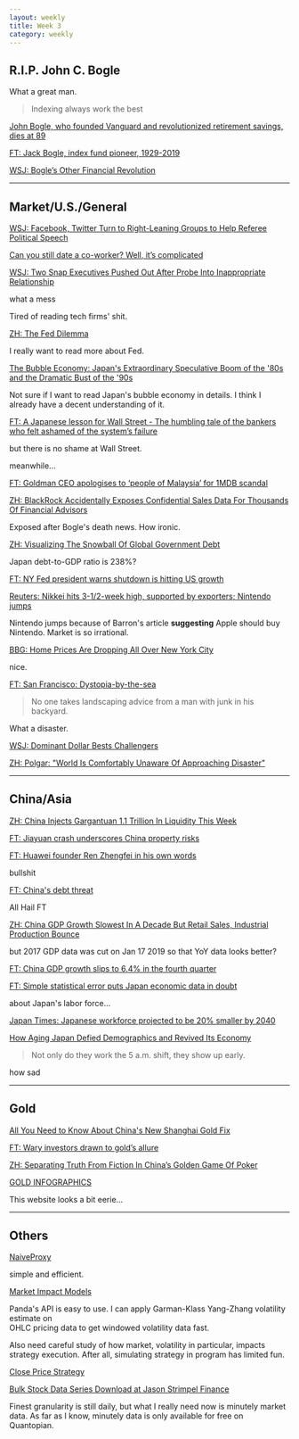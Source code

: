 ```yaml
---
layout: weekly
title: Week 3 
category: weekly
---
```


## R.I.P. John C. Bogle

What a great man.

> Indexing always work the best

[John Bogle, who founded Vanguard and revolutionized retirement savings, dies at 89](
http://www.philly.com/business/john-bogle-dead-vanguard-obituary-20190116.html)

[FT: Jack Bogle, index fund pioneer, 1929-2019](
https://www.ft.com/content/91054b00-19dd-11e9-9e64-d150b3105d21)

[WSJ: Bogle’s Other Financial Revolution](https://www.wsj.com/articles/bogles-other-financial-revolution-11547812745)

---
## Market/U.S./General

[WSJ: Facebook, Twitter Turn to Right-Leaning Groups to Help Referee Political Speech](
https://www.wsj.com/articles/facebook-twitter-solicit-outside-groups-often-on-the-right-to-referee-political-speech-11546966779?mod=article_inline)

[Can you still date a co-worker? Well, it’s complicated](
https://www.wsj.com/articles/can-you-still-date-a-co-worker-well-its-complicated-1517913001)

[WSJ: Two Snap Executives Pushed Out After Probe Into Inappropriate Relationship](
https://www.wsj.com/articles/two-snap-executives-pushed-out-after-probe-into-inappropriate-relationship-11547850401)

what a mess

Tired of reading tech firms' shit.

[ZH: The Fed Dilemma](
https://www.zerohedge.com/news/2019-01-14/fed-dilemma)

I really want to read more about Fed.

[The Bubble Economy: Japan's Extraordinary Speculative Boom of the '80s and the Dramatic Bust of the '90s](
https://www.amazon.com/Bubble-Economy-Extraordinary-Speculative-Dramatic/dp/9793780126)

Not sure if I want to read Japan's bubble economy in details. I think I already have a decent
understanding of it.

[FT: A Japanese lesson for Wall Street - The humbling tale of the bankers who felt ashamed of the system’s failure
](
https://www.ft.com/content/f5e8244c-a892-11e7-ab55-27219df83c97)

but there is no shame at Wall Street.

meanwhile...

[FT: Goldman CEO apologises to ‘people of Malaysia’ for 1MDB scandal](
https://www.ft.com/content/4505dc68-199e-11e9-9e64-d150b3105d21)

[ZH: BlackRock Accidentally Exposes Confidential Sales Data For Thousands Of Financial Advisors](
https://www.zerohedge.com/news/2019-01-19/blackrock-accidentally-exposes-confidential-sales-data-thousands-financial-advisors)

Exposed after Bogle's death news. How ironic.

[ZH: Visualizing The Snowball Of Global Government Debt](
https://www.zerohedge.com/news/2019-01-14/visualizing-snowball-global-government-debt)

Japan debt-to-GDP ratio is 238%?

[FT: NY Fed president warns shutdown is hitting US growth](
https://www.ft.com/content/e07ee43a-1b26-11e9-b93e-f4351a53f1c3)

[Reuters: Nikkei hits 3-1/2-week high, supported by exporters; Nintendo jumps](
https://www.reuters.com/article/japan-stocks-midday/nikkei-hits-3-1-2-week-high-supported-by-exporters-nintendo-jumps-idUSL3N1ZF1KN)

Nintendo jumps because of Barron's article **suggesting** Apple should buy Nintendo.
Market is so irrational.

[BBG: Home Prices Are Dropping All Over New York City](
https://www.bloomberg.com/graphics/property-prices/nyc/?srnd=premium)

nice.

[FT: San Francisco: Dystopia-by-the-sea](
https://www.ft.com/content/fbe2768c-1adc-11e9-9e64-d150b3105d21)

> No one takes landscaping advice from a man with junk in his backyard.

What a disaster.

[WSJ: Dominant Dollar Bests Challengers](
https://www.wsj.com/articles/dominant-dollar-bests-challengers-11547994049)

[ZH: Polgar: "World Is Comfortably Unaware Of Approaching Disaster"](
https://www.zerohedge.com/news/2019-01-16/polgar-world-comfortably-unaware-approaching-disaster)

---
## China/Asia

[ZH: China Injects Gargantuan 1.1 Trillion In Liquidity This Week](
https://www.zerohedge.com/news/2019-01-16/china-injects-gargantuan-11-trillion-liquidity-week)

[FT: Jiayuan crash underscores China property risks](
https://www.ft.com/content/b5560666-1a37-11e9-b93e-f4351a53f1c3)

[FT: Huawei founder Ren Zhengfei in his own words](
https://www.ft.com/content/aba92826-18db-11e9-9e64-d150b3105d21)

bullshit

[FT: China's debt threat](
https://www.ft.com/chinadebt)

All Hail FT

[ZH: China GDP Growth Slowest In A Decade But Retail Sales, Industrial Production Bounce](
https://www.zerohedge.com/news/2019-01-20/china)

but 2017 GDP data was cut on Jan 17 2019 so that YoY data looks better?

[FT: China GDP growth slips to 6.4% in the fourth quarter](
https://www.ft.com/content/9706b890-1ad7-11e9-9e64-d150b3105d21)

[FT: Simple statistical error puts Japan economic data in doubt](
https://www.ft.com/content/e3a28958-1a24-11e9-9e64-d150b3105d21)

about Japan's labor force...

[Japan Times: Japanese workforce projected to be 20% smaller by 2040](
https://www.japantimes.co.jp/news/2019/01/15/business/japanese-workforce-projected-20-smaller-2040/#.XD2TDM8zai4)

[How Aging Japan Defied Demographics and Revived Its Economy](
https://www.wsj.com/articles/how-aging-japan-defied-demographics-and-turned-around-its-economy-11547222490)

> Not only do they work the 5 a.m. shift, they show up early.

how sad

---
## Gold

[All You Need to Know About China's New Shanghai Gold Fix](
https://www.bullionvault.com/gold-news/shanghai-gold-042120163)

[FT: Wary investors drawn to gold’s allure](
https://www.ft.com/content/29924108-15b4-11e9-a581-4ff78404524e)

[ZH: Separating Truth From Fiction In China’s Golden Game Of Poker](
https://www.zerohedge.com/news/2019-01-17/separating-truth-fiction-chinas-golden-game-poker-0)

[GOLD INFOGRAPHICS](http://www.goldchartsrus.com/misc/infographics.php)

This website looks a bit eerie...

---
## Others

[NaiveProxy](https://github.com/klzgrad/naiveproxy)

simple and efficient.

[Market Impact Models](
https://www.quantopian.com/lectures/market-impact-models)

Panda's API is easy to use. I can apply Garman-Klass Yang-Zhang volatility estimate on  
OHLC pricing data to get windowed volatility data fast.

Also need careful study of how market, volatility in particular, impacts strategy
execution. After all, simulating strategy in program has limited fun.

[Close Price Strategy](
https://www.interactivebrokers.com/en/index.php?f=19749)

[Bulk Stock Data Series Download at Jason Strimpel Finance](
http://finance.jasonstrimpel.com/bulk-stock-download/)

Finest granularity is still daily, but what I really need now is
minutely market data. As far as I know, minutely data is only available for free
on Quantopian.
